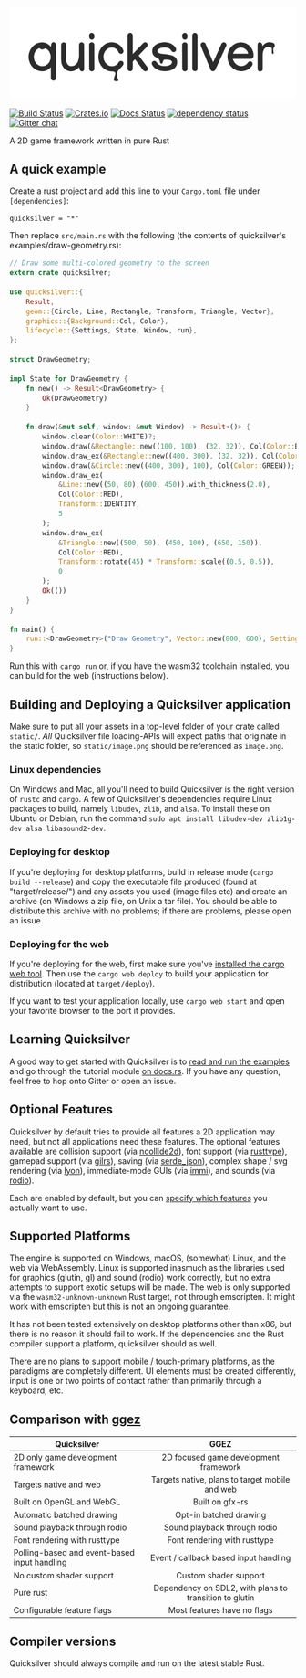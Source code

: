 ![Quicksilver Logo](./logo.svg)

[![Build Status](https://travis-ci.org/ryanisaacg/quicksilver.svg)](https://travis-ci.org/ryanisaacg/quicksilver)
[![Crates.io](https://img.shields.io/crates/v/quicksilver.svg)](https://crates.io/crates/quicksilver)
[![Docs Status](https://docs.rs/quicksilver/badge.svg)](https://docs.rs/quicksilver)
[![dependency status](https://deps.rs/repo/github/ryanisaacg/quicksilver/status.svg)](https://deps.rs/repo/github/ryanisaacg/quicksilver)
[![Gitter chat](https://badges.gitter.im/quicksilver-rs/Lobby.svg)](https://gitter.im/quicksilver-rs/Lobby?utm_source=badge&utm_medium=badge&utm_campaign=pr-badge&utm_content=badge)

A 2D game framework written in pure Rust

## A quick example

Create a rust project and add this line to your `Cargo.toml` file under `[dependencies]`:

    quicksilver = "*"

Then replace `src/main.rs` with the following (the contents of quicksilver's examples/draw-geometry.rs):

```rust
// Draw some multi-colored geometry to the screen
extern crate quicksilver;

use quicksilver::{
    Result,
    geom::{Circle, Line, Rectangle, Transform, Triangle, Vector},
    graphics::{Background::Col, Color},
    lifecycle::{Settings, State, Window, run},
};

struct DrawGeometry;

impl State for DrawGeometry {
    fn new() -> Result<DrawGeometry> {
        Ok(DrawGeometry)
    }

    fn draw(&mut self, window: &mut Window) -> Result<()> {
        window.clear(Color::WHITE)?;
        window.draw(&Rectangle::new((100, 100), (32, 32)), Col(Color::BLUE));
        window.draw_ex(&Rectangle::new((400, 300), (32, 32)), Col(Color::BLUE), Transform::rotate(45), 10);
        window.draw(&Circle::new((400, 300), 100), Col(Color::GREEN));
        window.draw_ex(
            &Line::new((50, 80),(600, 450)).with_thickness(2.0),
            Col(Color::RED),
            Transform::IDENTITY,
            5
        );
        window.draw_ex(
            &Triangle::new((500, 50), (450, 100), (650, 150)),
            Col(Color::RED),
            Transform::rotate(45) * Transform::scale((0.5, 0.5)),
            0
        );
        Ok(())
    }
}

fn main() {
    run::<DrawGeometry>("Draw Geometry", Vector::new(800, 600), Settings::default());
}
```

Run this with `cargo run` or, if you have the wasm32 toolchain installed, you can build for the web 
(instructions below).


## Building and Deploying a Quicksilver application

Make sure to put all your assets in a top-level folder of your crate called `static/`. *All* Quicksilver file loading-APIs will expect paths that originate in the static folder, so `static/image.png` should be referenced as `image.png`.

### Linux dependencies

On Windows and Mac, all you'll need to build Quicksilver is the right version of `rustc` and `cargo`. A few of Quicksilver's dependencies require Linux packages to build, namely `libudev`, `zlib`, and `alsa`. To install these on Ubuntu or Debian, run the command `sudo apt install libudev-dev zlib1g-dev alsa libasound2-dev`.

### Deploying for desktop

If you're deploying for desktop platforms, build in release mode (`cargo build --release`) 
and copy the executable file produced (found at "target/release/") and any assets you used (image files 
etc) and create an archive (on Windows a zip file, on Unix a tar file). You should be able to distribute
this archive with no problems; if there are problems, please open an issue.

### Deploying for the web

If you're deploying for the web, first make sure you've [installed the cargo web tool](https://github.com/koute/cargo-web). Then use the `cargo web deploy` to build your application for distribution (located at `target/deploy`).

If you want to test your application locally, use `cargo web start` and open your favorite browser to the port it provides. 

## Learning Quicksilver

A good way to get started with Quicksilver is to [read and run the examples](https://github.com/ryanisaacg/quicksilver/tree/master/examples) and go through the tutorial module [on docs.rs](https://docs.rs/quicksilver). If you have any question, feel free to hop onto Gitter or open an issue.

## Optional Features

Quicksilver by default tries to provide all features a 2D application may need, but not all applications need these features. 
The optional features available are 
collision support (via [ncollide2d](https://github.com/sebcrozet/ncollide)), 
font support (via [rusttype](https://github.com/redox-os/rusttype)), 
gamepad support (via [gilrs](https://gitlab.com/gilrs-project/gilrs)), 
saving (via [serde_json](https://github.com/serde-rs/json)),
complex shape / svg rendering (via [lyon](https://github.com/nical/lyon)),
immediate-mode GUIs (via [immi](https://github.com/tomaka/immi)),
and sounds (via [rodio](https://github.com/tomaka/rodio)). 

Each are enabled by default, but you can [specify which features](https://doc.rust-lang.org/cargo/reference/specifying-dependencies.html#choosing-features) you actually want to use. 

## Supported Platforms

The engine is supported on Windows, macOS, (somewhat) Linux, and the web via WebAssembly. 
Linux is supported inasmuch as the libraries used for graphics (glutin, gl) and sound (rodio) work correctly, 
but no extra attempts to support exotic setups will be made. 
The web is only supported via the `wasm32-unknown-unknown` Rust target, not through emscripten.
It might work with emscripten but this is not an ongoing guarantee.

It has not been tested extensively on desktop platforms other than x86, but there is no reason it should fail to work. If the dependencies and the Rust compiler support a platform, quicksilver should as well.

There are no plans to support mobile / touch-primary platforms, as the paradigms are completely different. UI elements must be created differently, input is one or two points of contact rather than primarily through a keyboard, etc. 

## Comparison with [ggez](https://github.com/ggez/ggez)

| Quicksilver | GGEZ |
|-|:-:|
| 2D only game development framework | 2D focused game development framework |
| Targets native and web | Targets native, plans to target mobile and web |
| Built on OpenGL and WebGL | Built on gfx-rs |
| Automatic batched drawing | Opt-in batched drawing |
| Sound playback through rodio | Sound playback through rodio |
| Font rendering with rusttype | Font rendering with rusttype |
| Polling-based and event-based input handling | Event / callback based input handling |
| No custom shader support | Custom shader support |
| Pure rust | Dependency on SDL2, with plans to transition to glutin |
| Configurable feature flags | Most features have no flags |

## Compiler versions

Quicksilver should always compile and run on the latest stable Rust.

